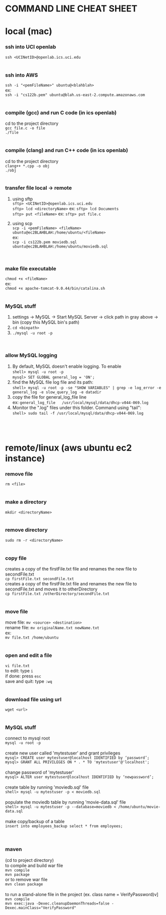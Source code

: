 # COMMAND LINE CHEAT SHEET

# local (mac)
### ssh into UCI openlab<br/>
`ssh <UCINetID>@openlab.ics.uci.edu`<br/>
<br/>

### ssh into AWS<br/>
`ssh -i "<pemFileName>" ubuntu@<blahblah>`<br/>
ex:<br/>
`ssh -i "cs122b.pem" ubuntu@blah.us-east-2.compute.amazonaws.com`<br/>
<br/>

### compile (gcc) and run C code  (in ics openlab) <br/>
cd to the project directory<br/>
`gcc file.c -o file` 	<br/>
`./file`<br/>
<br/>

### compile (clang) and run C++ code (in ics openlab)<br/>
cd to the project directory<br/>
`clang++ *.cpp -o obj` <br/>
`./obj`<br/>
<br/>

### transfer file local -> remote<br/>
1. using sftp <br/>
`sftp> <UCINetID>@openlab.ics.uci.edu`<br/>
`sftp> lcd <directoryName>` 	ex: `sftp> lcd Documents`<br/>
`sftp> put <fileName>`		ex: `sftp> put file.c`<br/>

2. using scp <br/>
`scp -i <pemFileName> <fileName> ubuntu@ec2BLAHBLAH:/home/ubuntu/<fileName>`<br/>
ex:<br/>
`scp -i cs122b.pem moviedb.sql ubuntu@ec2BLAHBLAH:/home/ubuntu/moviedb.sql`<br/>
<br/>

### make file executable<br/>
`chmod +x <fileName>`<br/>
ex: <br/>
`chmod +x apache-tomcat-9.0.44/bin/catalina.sh`<br/>
<br/>

### MySQL stuff<br/>
1. settings -> MySQL -> Start MySQL Server -> click path in gray above -> bin (copy this MySQL bin's path)
2. `cd <binpath>`
3. `./mysql -u root -p`<br/>
<br/>

### allow MySQL logging<br/>
1. By default, MySQL doesn't enable logging. To enable<br/>
`shell> mysql -u root -p`<br/>
`mysql> SET GLOBAL general_log = 'ON';`
2. find the MySQL file log file and its path:<br/>
`shell> mysql -u root -p -se "SHOW VARIABLES" | grep -e log_error -e general_log -e slow_query_log -e datadir`
3. copy the file for general_log_file line <br/>
ex: `general_log_file	/usr/local/mysql/data/dhcp-v044-069.log`
4. Monitor the ".log" files under this folder. Command using "tail":<br/>
`shell> sudo tail -f /usr/local/mysql/data/dhcp-v044-069.log`<br/>
<br/>
<br/>


# remote/linux (aws ubuntu ec2 instance)
### remove file<br/>
`rm <file>`<br/>
<br/>

### make a directory<br/>
`mkdir <directoryName>`<br/>
<br/>

### remove directory<br/>
`sudo rm -r <directoryName>`<br/>
<br/>

### copy file<br/>
creates a copy of the firstFile.txt file and renames the new file to secondFile.txt <br/>
`cp firstFile.txt secondFile.txt`<br/>
creates a copy of the firstFile.txt file and renames the new file to secondFile.txt and moves it to otherDirectory <br/>
`cp firstFile.txt /otherDirectory/secondFile.txt`<br/>
<br/>

### move file<br/>
move file: `mv <source> <destination>`<br/>
rename file: `mv originalName.txt newName.txt`<br/>
ex:<br/>
`mv file.txt /home/ubuntu`<br/>
<br/>

### open and edit a file<br/>
`vi file.txt`<br/>
to edit: type `i` 	<br/>
if done: press `esc`<br/>
save and quit: type `:wq` <br/>
<br/>

### download file using url<br/>
`wget <url>`<br/>
<br/>

### MySQL stuff<br/>
connect to mysql root <br/>
`mysql -u root -p` 	<br/>
<br/>
create new user called 'mytestuser' and grant privileges<br/>
`mysql> CREATE user mytestuser@localhost IDENTIFIED by ‘password’;`<br/>
`mysql> GRANT ALL PRIVILEGES ON * . * TO 'mytestuser'@'localhost'; `<br/>
<br/>
change password of 'mytestuser'<br/>
`mysql> ALTER user mytestuser@localhost IDENTIFIED by ‘newpassword’;`<br/>
<br/>
create table by running 'moviedb.sql' file<br/>
`shell> mysql -u mytestuser -p < moviedb.sql`<br/>
<br/>
populate the moviedb table by running 'movie-data.sql' file<br/>
`shell> mysql -u mytestuser -p --database=moviedb < /home/ubuntu/movie-data.sql`<br/>
<br/>
make copy/backup of a table<br/>
`insert into employees_backup select * from employees;`<br/>
<br/>
<br/>
### maven <br/>
(cd to project directory)<br/>
to compile and build war file<br/>
`mvn compile`<br/>
`mvn package`<br/>
or to remove war file <br/>
`mvn clean package`<br/>
<br/>
to run a stand-alone file in the project (ex. class name = VerifyPassword)v]<br/>
`mvn compile`<br/>
`mvn exec:java -Dexec.cleanupDaemonThreads=false -Dexec.mainClass="VerifyPassword"`<br/>
